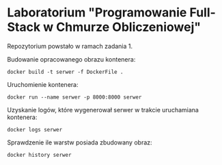 # Laboratorium "Programowanie Full-Stack w Chmurze Obliczeniowej"

Repozytorium powstało w ramach zadania 1.

Budowanie opracowanego obrazu kontenera:
```
docker build -t serwer -f DockerFile .
```

Uruchomienie kontenera:
```
docker run --name serwer -p 8000:8000 serwer
```

Uzyskanie logów, które wygenerował serwer w trakcie uruchamiana kontenera:
```
docker logs serwer
```

Sprawdzenie ile warstw posiada zbudowany obraz:
```
docker history serwer
```
